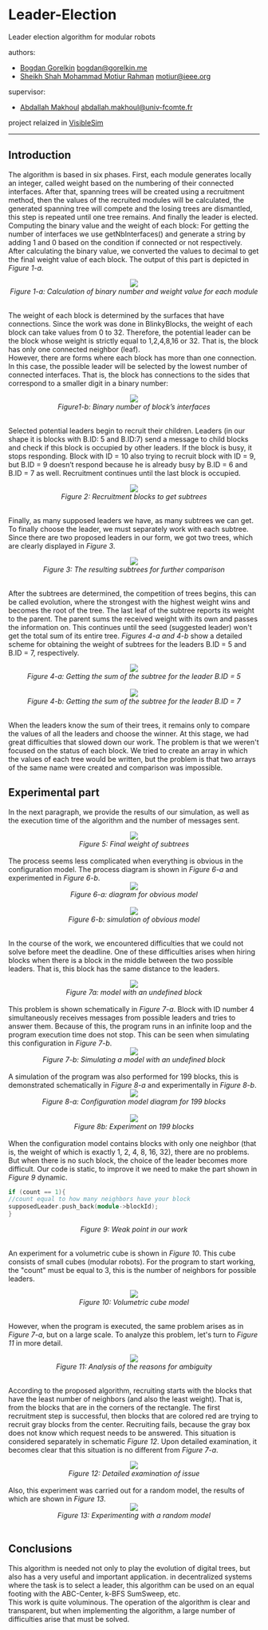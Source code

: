 # Leader-Election
Leader election algorithm for modular robots

authors:
  * [Bogdan Gorelkin](https://b.gorelkin.me)  <bogdan@gorelkin.me>
  * [Sheikh Shah Mohammad Motiur Rahman](https://motiur.info) <motiur@ieee.org>

supervisor:
  * [Abdallah Makhoul](https://www.femto-st.fr/en/femto-people/amakhoul) <abdallah.makhoul@univ-fcomte.fr>

project relaized in [VisibleSim](https://github.com/VisibleSim/VisibleSim)

---

##  Introduction
The algorithm is based in six phases. First, each module generates locally an integer, called weight based on the numbering of their connected interfaces. After that, spanning trees will be created using a recruitment method, then the values of the recruited modules will be calculated, the generated spanning tree will compete and the losing trees are dismantled, this step is repeated until one tree remains. And finally the leader is elected. 
</br>Computing the binary value and the weight of each block: For getting the number of interfaces we use getNbInterfaces() and generate a string by adding 1 and 0 based on the condition if connected or not respectively. After calculating the binary value, we converted the values to decimal to get the final weight value of each block. The output of this part is depicted in <i>Figure 1-a</i>.

<div align="center">
<img src="https://user-images.githubusercontent.com/74824667/110364380-f9614e00-8043-11eb-976c-0e6ed2eee4bf.png"></br>
<i>Figure 1-a: Calculation of binary number and weight value for each module</i>
</div>
</br>

The weight of each block is determined by the surfaces that have connections. Since the work was done in BlinkyBlocks, the weight of each block can take values from 0 to 32. Therefore, the potential leader can be the block whose weight is strictly equal to 1,2,4,8,16 or 32. That is, the block has only one connected neighbor (leaf).
</br>However, there are forms where each block has more than one connection. In this case, the possible leader will be selected by the lowest number of connected interfaces. That is, the block has connections to the sides that correspond to a smaller digit in a binary number:

<div align="center">
<img src="https://user-images.githubusercontent.com/74824667/110366310-65dd4c80-8046-11eb-976d-86592caf36c3.png"></br>
<i>Figure1-b: Binary number of block’s interfaces</i>
</div>
</br>

Selected potential leaders begin to recruit their children. Leaders (in our shape it is blocks with B.ID: 5 and B.ID:7) send a message to child blocks and check if this block is occupied by other leaders. If the block is busy, it stops responding. Block with ID = 10 also trying to recruit block with ID = 9, but B.ID = 9 doesn’t respond because he is already busy by B.ID = 6 and B.ID = 7 as well. Recruitment continues until the last block is occupied. 

<div align="center">
<img src="https://user-images.githubusercontent.com/74824667/110366414-8d341980-8046-11eb-918f-9b6c4c1667ab.png"></br>
<i>Figure 2: Recruitment blocks to get subtrees</i>
</div>
</br>

Finally, as many supposed leaders we have, as many subtrees we can get. To finally choose the leader, we must separately work with each subtree. Since there are two proposed leaders in our form, we got two trees, which are clearly displayed in <i>Figure 3</i>.

<div align="center">
<img src="https://user-images.githubusercontent.com/74824667/110366474-9f15bc80-8046-11eb-85d5-97ac8a478335.png"></br>
<i>Figure 3: The resulting subtrees for further comparison</i>
</div>
</br>

After the subtrees are determined, the competition of trees begins, this can be called evolution, where the strongest with the highest weight wins and becomes the root of the tree. The last leaf of the subtree reports its weight to the parent. The parent sums the received weight with its own and passes the information on. This continues until the seed (suggested leader) won't get the total sum of its entire tree. <i>Figures 4-a and 4-b</i> show a detailed scheme for obtaining the weight of subtrees for the leaders B.ID = 5 and B.ID = 7, respectively.

<div align="center">
<img src="https://user-images.githubusercontent.com/74824667/110366717-f156dd80-8046-11eb-8233-05f08f185f2e.png"></br>
<i>Figure 4-a: Getting the sum of the subtree for the leader B.ID = 5</i>
</div>
</br>

<div align="center">
<img src="https://user-images.githubusercontent.com/74824667/110366750-fae04580-8046-11eb-88a9-c8dbde5fe142.png"></br>
<i>Figure 4-b: Getting the sum of the subtree for the leader B.ID = 7</i>
</div>
</br>

When the leaders know the sum of their trees, it remains only to compare the values of all the leaders and choose the winner. At this stage, we had great difficulties that slowed down our work. The problem is that we weren't focused on the status of each block. We tried to create an array in which the values of each tree would be written, but the problem is that two arrays of the same name were created and comparison was impossible.

## 	Experimental part
In the next paragraph, we provide the results of our simulation, as well as the execution time of the algorithm and the number of messages sent.
<div align="center">
<img src="https://user-images.githubusercontent.com/74824667/110368761-c621bd80-8049-11eb-96b8-c0aeeda3604b.png"></br>
<i>Figure 5: Final weight of subtrees</i>
</div>
</br>
The process seems less complicated when everything is obvious in the configuration model. The process diagram is shown in <i>Figure 6-a</i> and experimented in <i>Figure 6-b</i>.
<div align="center">
<img src="https://user-images.githubusercontent.com/74824667/110368891-eb163080-8049-11eb-8ee7-90110caeebbf.png"></br>
<i>Figure 6-a: diagram for obvious model</i>
</div>
</br>

<div align="center">
<img src="https://user-images.githubusercontent.com/74824667/110368974-02551e00-804a-11eb-83a1-88db6fbbf80f.png"></br>
<i>Figure 6-b: simulation of obvious model</i>
</div>
</br>

In the course of the work, we encountered difficulties that we could not solve before meet the deadline. One of these difficulties arises when hiring blocks when there is a block in the middle between the two possible leaders. That is, this block has the same distance to the leaders. 
<div align="center">
<img src="https://user-images.githubusercontent.com/74824667/110368993-07b26880-804a-11eb-9559-9dce66712e94.png"></br>
<i>Figure 7a: model with an undefined block</i>
</div>
</br>
This problem is shown schematically in <i>Figure 7-a</i>. Block with ID number 4 simultaneously receives messages from possible leaders and tries to answer them. Because of this, the program runs in an infinite loop and the program execution time does not stop. This can be seen when simulating this configuration in <i>Figure 7-b</i>.
<div align="center">
<img src="https://user-images.githubusercontent.com/74824667/110369181-519b4e80-804a-11eb-9734-2914c973badd.png"></br>
<i>Figure 7-b: Simulating a model with an undefined block</i>
</div>
</br>
A simulation of the program was also performed for 199 blocks, this is demonstrated schematically in <i>Figure 8-a</i> and experimentally in <i>Figure 8-b</i>.
<div align="center">
<img src="https://user-images.githubusercontent.com/74824667/110369198-58c25c80-804a-11eb-8b70-340ef017a5f3.png"></br>
<i>Figure 8-a: Configuration model diagram for 199 blocks</i>
</div>
</br>
<div align="center">
<img src="https://user-images.githubusercontent.com/74824667/110369219-5fe96a80-804a-11eb-8c88-c45489b9af3b.png"></br>
<i>Figure 8b: Experiment on 199 blocks</i>
</div>
</br>
When the configuration model contains blocks with only one neighbor (that is, the weight of which is exactly 1, 2, 4, 8, 16, 32), there are no problems. But when there is no such block, the choice of the leader becomes more difficult. Our code is static, to improve it we need to make the part shown in <i>Figure 9</i> dynamic.

```cpp
if (count == 1){
//count equal to how many neighbors have your block
supposedLeader.push_back(module->blockId);
}
```
<div align="center">
<i>Figure 9: Weak point in our work</i>
</div>
</br>

An experiment for a volumetric cube is shown in <i>Figure 10</i>. This cube consists of small cubes (modular robots). For the program to start working, the "count" must be equal to 3, this is the number of neighbors for possible leaders.
<div align="center">
<img src="https://user-images.githubusercontent.com/74824667/110370889-8f00db80-804c-11eb-8dcc-41131a33f428.png"></br>
<i>Figure 10: Volumetric cube model</i>
</div>
</br>

However, when the program is executed, the same problem arises as in <i>Figure 7-a</i>, but on a large scale. To analyze this problem, let's turn to <i>Figure 11</i> in more detail.
<div align="center">
<img src="https://user-images.githubusercontent.com/74824667/110371006-af309a80-804c-11eb-96be-53b88384669a.png"></br>
<i>Figure 11: Analysis of the reasons for ambiguity</i>
</div>
</br>

According to the proposed algorithm, recruiting starts with the blocks that have the least number of neighbors (and also the least weight). That is, from the blocks that are in the corners of the rectangle. The first recruitment step is successful, then blocks that are colored red are trying to recruit gray blocks from the center. Recruiting fails, because the gray box does not know which request needs to be answered. This situation is considered separately in schematic <i>Figure 12</i>. Upon detailed examination, it becomes clear that this situation is no different from <i>Figure 7-a</i>.
<div align="center">
<img src="https://user-images.githubusercontent.com/74824667/110371154-dedfa280-804c-11eb-877d-dd0d9aa9a2b5.png"></br>
<i>Figure 12: Detailed examination of issue</i>
</div>
</br>
	Also, this experiment was carried out for a random model, the results of which are shown in <i>Figure 13</i>.
<div align="center">
<img src="https://user-images.githubusercontent.com/74824667/110372359-7db8ce80-804e-11eb-86aa-dd104e686736.png"></br>
<i>Figure 13: Experimenting with a random model</i>
</div>
</br>

##  Conclusions
This algorithm is needed not only to play the evolution of digital trees, but also has a very useful and important application. in decentralized systems where the task is to select a leader, this algorithm can be used on an equal footing with the ABC-Center, k-BFS SumSweep, etc.
</br>This work is quite voluminous. The operation of the algorithm is clear and transparent, but when implementing the algorithm, a large number of difficulties arise that must be solved.




